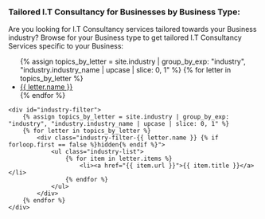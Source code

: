 <div id="industry-consultation">
    <h3>Tailored I.T Consultancy for Businesses by Business Type:</h3>
    <p>Are you looking for I.T Consultancy services tailored towards your Business industry? Browse for your Business type to get tailored I.T Consultancy Services specific to your Business:</p>
    <nav aria-label="Page navigation example">
      <ul class="pagination-az" id="industry-pagination">
        {% assign topics_by_letter = site.industry | group_by_exp: "industry", "industry.industry_name | upcase | slice: 0, 1" %}
        {% for letter in topics_by_letter %}
             <li class="page-item"><a class="page-link {% if forloop.first == true %}current{% endif %}" href="#">{{ letter.name }}</a></li>
        {% endfor %}
      </ul>
    </nav>

    <div id="industry-filter">
        {% assign topics_by_letter = site.industry | group_by_exp: "industry", "industry.industry_name | upcase | slice: 0, 1" %}
        {% for letter in topics_by_letter %}
            <div class="industry-filter-{{ letter.name }} {% if forloop.first == false %}hidden{% endif %}">
                <ul class="industry-list">
                    {% for item in letter.items %}
                        <li><a href="{{ item.url }}">{{ item.title }}</a></li>
                    {% endfor %}
                </ul>
            </div>
        {% endfor %}
    </div>
</div>